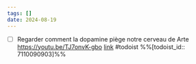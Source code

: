 ```yaml
---
tags: []
date: 2024-08-19
---
```

- [ ] Regarder comment la dopamine piège notre cerveau de Arte https://youtu.be/TJ7onvK-gbo [link](https://todoist.com/showTask?id=7110090903) #todoist %%[todoist_id:: 7110090903]%%